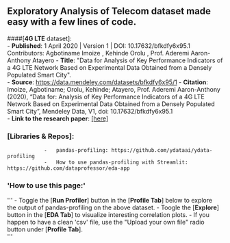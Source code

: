 ## Exploratory Analysis of Telecom dataset made easy with a few lines of code.
####[**4G LTE** dataset]:   
                -   **Published**: 1 April 2020 | Version 1 | DOI: 10.17632/bfkdfy6x95.1 Contributors: Agbotiname Imoize , Kehinde Orolu , Prof. Aderemi Aaron-Anthony Atayero
                -   **Title**: "Data for Analysis of Key Performance Indicators of a 4G LTE Network Based on Experimental Data Obtained from a Densely Populated Smart City".   
                -   **Source**: https://data.mendeley.com/datasets/bfkdfy6x95/1 
                -   **Citation**: Imoize, Agbotiname; Orolu, Kehinde; Atayero, Prof. Aderemi Aaron-Anthony  (2020), “Data for: Analysis of Key Performance Indicators of a 4G LTE Network Based on Experimental Data Obtained from a Densely Populated Smart City”, Mendeley Data, V1, doi: 10.17632/bfkdfy6x95.1                                
                -   **Link to the research paper**: [[here]](https://pdf.sciencedirectassets.com/311593/1-s2.0-S2352340922X00036/1-s2.0-S2352340922004425/main.pdf?X-Amz-Security-Token=IQoJb3JpZ2luX2VjEDUaCXVzLWVhc3QtMSJHMEUCIA%2FM5UupOQp9mFyX%2Bm09HVO30rZGEUytCaHJG0mIOYAhAiEAti8yVy9QPPvpGYKvjX%2Flz7LGae7G4iCkdV%2FEiH8xPNwqswUILhAFGgwwNTkwMDM1NDY4NjUiDIqNMzR7%2F8zT90NCZiqQBVAQWbzXpXN0h4nl8kB318bFof8j1QyzMRjpt6XMaMbPQiaHk48wL5Fx4OKxabiwvIBrDdF7P%2BYXdCf6Mc3PvP4fC81whFMc9zFu4MuF3OyKw%2FikcvHadPX9XeMuCeauLLbJd7iTQKJlCPbFqUKwZUsjR6Mcuo6%2BCyKLryrqcMtGjYqSHYU0Ig%2FfYYg70fM1umvG2pNuqPGxNKbwwkYzE3MYgKO1BHENXngumsNRqC6HyMSsZHLxz99UNkScF4aoLfW0ImAPmKog9DE4YXB45zMWDJdRHk4zJVpf%2B%2Bn5URl7hsX1H3o0G8yx4KGUQdgm4WkQNBidI3DizZtNp73wHREhbSKoHNqavNuT0hrg9Y0TMnQS1jhr5osQkfcJjWfGY3SqOoAzwSzu5Jhq%2FHICW66I4KwlxVfTWXVn8gr%2B6DrRZNTu9jm7IrGSCLOXKyoAKoFPwOUgvQRkwGprgSWZUZHODdagYOaksm7uUIitUyrS8TybramtFtDcBjrdRsO8w0smC%2FQ6GXC3OXpbgbTiClMdujRQYSmOLDsoz4ZxQDMyhFWx4k8mlg28XuRlv0e%2FjqYEKst4AhXv5GP7xpu3h%2BbuMdBKtRpACdK06atMZPrcqxjA7wjSBFKOYghSyJFgZu3o05esh%2ByjQQNTBH28trsLRvsZv1jaC9MCKXiU0r40CqD%2FOY4DTmLNdvGYmdF4zB%2BP9sK16NLWFq4URAtj8Iq3U1ls5ZFi5hlsT8LnG2UGPXDxyLPnPvklgHBrOnpo3hGuvZ3eyNPnRL9RBk7tXRV1dBJHxihVKJ37%2FtzVccttRPAwd7hOabmcyHO%2F3CAveLxKrGdH5U3UZTC5IyN18N%2FF3eV9hAyMGtx8opxTjDTbMIXy0rUGOrEBruKqm%2B1r9U9pjBEdWpeSQbfv5ClYqD%2Fi2MBYdtmghJiOufFBHGp3GXgfpcFheCEMiNKHyDUyMrjEPx3whHo%2BvY5R%2FYyVwDl52MZMr65PaBGef87Kz66T4T7W6bXnDrA2NIj7odfOweOMfdjiHY7JDFqjagur2xgVQRLaFjzmZGCQpiK0kI5WNflIujlVFZKZYHmXCezBsxGLDm1KPAhBRrVPoJYjo6Y7OSNHJ15VMZ4r&X-Amz-Algorithm=AWS4-HMAC-SHA256&X-Amz-Date=20240808T132505Z&X-Amz-SignedHeaders=host&X-Amz-Expires=300&X-Amz-Credential=ASIAQ3PHCVTY7RNGVBHL%2F20240808%2Fus-east-1%2Fs3%2Faws4_request&X-Amz-Signature=a8231815461b98f249b845999bfeecf0904417a96949a5616ac983c311dfd946&hash=751aafd369f42d801891a4943e0ae0823d5bc73c5e8b284a462facaa37b920f4&host=68042c943591013ac2b2430a89b270f6af2c76d8dfd086a07176afe7c76c2c61&pii=S2352340922004425&tid=spdf-beae4ed1-cda2-4bc7-ae47-6cb17723a2a9&sid=ec108a4c1f3d394ca648e659336fa0099bf0gxrqb&type=client&tsoh=d3d3LnNjaWVuY2VkaXJlY3QuY29t&ua=090b5b05040304525b&rr=8affd4904f1fb28e&cc=in)

### [Libraries & Repos]:   
                -   pandas-profiling: https://github.com/ydataai/ydata-profiling
                -   How to use pandas-profiling with Streamlit: https://github.com/dataprofessor/eda-app 
                
### 'How to use this page:'
'''
            -   Toggle the [**Run Profiler**] button in the [**Profile Tab**] below to explore the output of pandas-profiling on the above dataset.
            -   Toogle the [**Explore**] button in the [**EDA Tab**] to visualize interesting correlation plots.
            -   If you happen to have a clean 'csv' file, use the "Upload your own file" radio button under [**Profile Tab**].   
            '''
